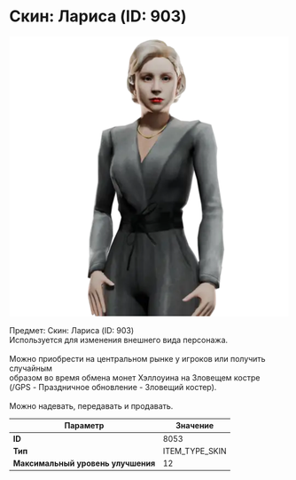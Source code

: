 # Скин: Лариса (ID: 903)

![Item Image](../img/8053.webp?raw=true)

Предмет: Скин: Лариса (ID: 903)<br>Используется для изменения внешнего вида персонажа.<br><br>Можно приобрести на центральном рынке у игроков или получить случайным<br>образом во время обмена монет Хэллоуина на Зловещем костре<br>(/GPS - Праздничное обновление - Зловещий костер).<br><br>Можно надевать, передавать и продавать.


| Параметр | Значение |
|----------|----------|
| **ID** | 8053 |
| **Тип** | ITEM_TYPE_SKIN |
| **Максимальный уровень улучшения** | 12 |

